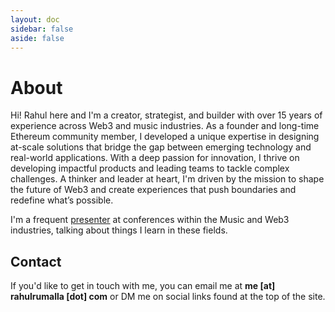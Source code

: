 ```yaml
---
layout: doc
sidebar: false
aside: false
---
```


# About

Hi! Rahul here and I'm a creator, strategist, and builder with over 15 years of experience across Web3 and music industries. As a founder and long-time Ethereum community member, I developed a unique expertise in designing at-scale solutions that bridge the gap between emerging technology and real-world applications. With a deep passion for innovation, I thrive on developing impactful products and leading teams to tackle complex challenges. A thinker and leader at heart, I'm driven by the mission to shape the future of Web3 and create experiences that push boundaries and redefine what’s possible.

I'm a frequent [presenter](/talks) at conferences within the Music and Web3 industries, talking about things I learn in these fields.

## Contact
If you'd like to get in touch with me, you can email me at **me [at] rahulrumalla [dot] com** or DM me on social links found at the top of the site.